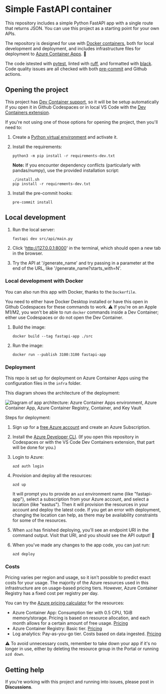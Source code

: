 # Simple FastAPI container

This repository includes a simple Python FastAPI app with a single route that returns JSON.
You can use this project as a starting point for your own APIs.

The repository is designed for use with [Docker containers](https://www.docker.com/), both for local development and deployment, and includes infrastructure files for deployment to [Azure Container Apps](https://learn.microsoft.com/azure/container-apps/overview). 🐳

The code istested with [pytest](https://docs.pytest.org/en/7.2.x/),
linted with [ruff](https://github.com/charliermarsh/ruff), and formatted with [black](https://black.readthedocs.io/en/stable/).
Code quality issues are all checked with both [pre-commit](https://pre-commit.com/) and Github actions.

## Opening the project

This project has [Dev Container support](https://code.visualstudio.com/docs/devcontainers/containers), so it will be be setup automatically if you open it in Github Codespaces or in local VS Code with the [Dev Containers extension](https://marketplace.visualstudio.com/items?itemName=ms-vscode-remote.remote-containers).

If you're not using one of those options for opening the project, then you'll need to:

1. Create a [Python virtual environment](https://docs.python.org/3/tutorial/venv.html#creating-virtual-environments) and activate it.

2. Install the requirements:

    ```shell
    python3 -m pip install -r requirements-dev.txt
    ```
    
    **Note:** If you encounter dependency conflicts (particularly with pandas/numpy), use the provided installation script:
    
    ```shell
    ./install.sh
    pip install -r requirements-dev.txt
    ```

3. Install the pre-commit hooks:

    ```shell
    pre-commit install
    ```

## Local development

1. Run the local server:

    ```shell
    fastapi dev src/api/main.py
    ```

2. Click 'http://127.0.0.1:8000' in the terminal, which should open a new tab in the browser.

3. Try the API at '/generate_name' and try passing in a parameter at the end of the URL, like '/generate_name?starts_with=N'.

### Local development with Docker

You can also run this app with Docker, thanks to the `Dockerfile`.

You need to either have Docker Desktop installed or have this open in Github Codespaces for these commands to work. ⚠️ If you're on an Apple M1/M2, you won't be able to run `docker` commands inside a Dev Container; either use Codespaces or do not open the Dev Container.

1. Build the image:

    ```shell
    docker build --tag fastapi-app ./src
    ```

2. Run the image:

    ```shell
    docker run --publish 3100:3100 fastapi-app
    ```

### Deployment

This repo is set up for deployment on Azure Container Apps using the configuration files in the `infra` folder.

This diagram shows the architecture of the deployment:

![Diagram of app architecture: Azure Container Apps environment, Azure Container App, Azure Container Registry, Container, and Key Vault](readme_diagram.png)

Steps for deployment:

1. Sign up for a [free Azure account](https://azure.microsoft.com/free/) and create an Azure Subscription.
2. Install the [Azure Developer CLI](https://learn.microsoft.com/azure/developer/azure-developer-cli/install-azd). (If you open this repository in Codespaces or with the VS Code Dev Containers extension, that part will be done for you.)
3. Login to Azure:

    ```shell
    azd auth login
    ```

4. Provision and deploy all the resources:

    ```shell
    azd up
    ```

    It will prompt you to provide an `azd` environment name (like "fastapi-app"), select a subscription from your Azure account, and select a location (like "eastus"). Then it will provision the resources in your account and deploy the latest code. If you get an error with deployment, changing the location can help, as there may be availability constraints for some of the resources.

5. When `azd` has finished deploying, you'll see an endpoint URI in the command output. Visit that URI, and you should see the API output! 🎉
6. When you've made any changes to the app code, you can just run:

    ```shell
    azd deploy
    ```

### Costs

Pricing varies per region and usage, so it isn't possible to predict exact costs for your usage.
The majority of the Azure resources used in this infrastructure are on usage-based pricing tiers.
However, Azure Container Registry has a fixed cost per registry per day.

You can try the [Azure pricing calculator](https://azure.com/e/9f8185b239d240b398e201078d0c4e7a) for the resources:

- Azure Container App: Consumption tier with 0.5 CPU, 1GiB memory/storage. Pricing is based on resource allocation, and each month allows for a certain amount of free usage. [Pricing](https://azure.microsoft.com/pricing/details/container-apps/)
- Azure Container Registry: Basic tier. [Pricing](https://azure.microsoft.com/pricing/details/container-registry/)
- Log analytics: Pay-as-you-go tier. Costs based on data ingested. [Pricing](https://azure.microsoft.com/pricing/details/monitor/)

⚠️ To avoid unnecessary costs, remember to take down your app if it's no longer in use,
either by deleting the resource group in the Portal or running `azd down`.


## Getting help

If you're working with this project and running into issues, please post in **Discussions**.
